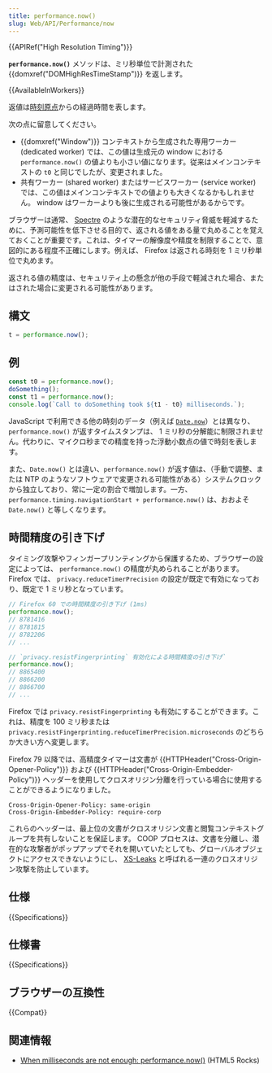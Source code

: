 ```yaml
---
title: performance.now()
slug: Web/API/Performance/now
---
```


{{APIRef("High Resolution Timing")}}

**`performance.now()`** メソッドは、ミリ秒単位で計測された {{domxref("DOMHighResTimeStamp")}} を返します。

{{AvailableInWorkers}}

返値は[時刻原点](/ja/docs/Web/API/DOMHighResTimeStamp#the_time_origin)からの経過時間を表します。

次の点に留意してください。

- {{domxref("Window")}} コンテキストから生成された専用ワーカー (dedicated worker) では、この値は生成元の window における`performance.now()` の値よりも小さい値になります。従来はメインコンテキストの `t0` と同じでしたが、変更されました。
- 共有ワーカー (shared worker) またはサービスワーカー (service worker) では、この値はメインコンテキストでの値よりも大きくなるかもしれません。 window はワーカーよりも後に生成される可能性があるからです。

ブラウザーは通常、 [Spectre](https://spectreattack.com/) のような潜在的なセキュリティ脅威を軽減するために、予測可能性を低下させる目的で、返される値をある量で丸めることを覚えておくことが重要です。これは、タイマーの解像度や精度を制限することで、意図的にある程度不正確にします。例えば、 Firefox は返される時刻を 1 ミリ秒単位で丸めます。

返される値の精度は、セキュリティ上の懸念が他の手段で軽減された場合、またはされた場合に変更される可能性があります。

## 構文

```js
t = performance.now();
```

## 例

```js
const t0 = performance.now();
doSomething();
const t1 = performance.now();
console.log(`Call to doSomething took ${t1 - t0} milliseconds.`);
```

JavaScript で利用できる他の時刻のデータ（例えば [`Date.now`](/ja/docs/Web/JavaScript/Reference/Global_Objects/Date/now)）とは異なり、 `performance.now()` が返すタイムスタンプは、 1 ミリ秒の分解能に制限されません。代わりに、マイクロ秒までの精度を持った浮動小数点の値で時刻を表します。

また、`Date.now()` とは違い、`performance.now()` が返す値は、（手動で調整、または NTP のようなソフトウェアで変更される可能性がある）システムクロックから独立しており、常に一定の割合で増加します。一方、 `performance.timing.navigationStart + performance.now()` は、おおよそ `Date.now()` と等しくなります。

## 時間精度の引き下げ

タイミング攻撃やフィンガープリンティングから保護するため、ブラウザーの設定によっては、 `performance.now()` の精度が丸められることがあります。
Firefox では、 `privacy.reduceTimerPrecision` の設定が既定で有効になっており、既定で 1 ミリ秒となっています。

```js
// Firefox 60 での時間精度の引き下げ (1ms)
performance.now();
// 8781416
// 8781815
// 8782206
// ...

// `privacy.resistFingerprinting` 有効化による時間精度の引き下げ`
performance.now();
// 8865400
// 8866200
// 8866700
// ...
```

Firefox では `privacy.resistFingerprinting` も有効にすることができます。これは、精度を 100 ミリ秒または `privacy.resistFingerprinting.reduceTimerPrecision.microseconds` のどちらか大きい方へ変更します。

Firefox 79 以降では、高精度タイマーは文書が {{HTTPHeader("Cross-Origin-Opener-Policy")}} および {{HTTPHeader("Cross-Origin-Embedder-Policy")}} ヘッダーを使用してクロスオリジン分離を行っている場合に使用することができるようになりました。

```plain
Cross-Origin-Opener-Policy: same-origin
Cross-Origin-Embedder-Policy: require-corp
```

これらのヘッダーは、最上位の文書がクロスオリジン文書と閲覧コンテキストグループを共有しないことを保証します。 COOP プロセスは、文書を分離し、潜在的な攻撃者がポップアップでそれを開いていたとしても、グローバルオブジェクトにアクセスできないようにし、 [XS-Leaks](https://github.com/xsleaks/xsleaks) と呼ばれる一連のクロスオリジン攻撃を防止しています。

## 仕様

{{Specifications}}

## 仕様書

{{Specifications}}

## ブラウザーの互換性

{{Compat}}

## 関連情報

- [When milliseconds are not enough: performance.now()](http://updates.html5rocks.com/2012/08/When-milliseconds-are-not-enough-performance-now) (HTML5 Rocks)
